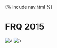 {% include nav.html %}

# FRQ 2015

![a](https://cdn.discordapp.com/attachments/784471780395188227/966921830617210910/PXL_20220422_044117904.MP.jpg)
![b](https://cdn.discordapp.com/attachments/784471780395188227/966921838125019156/PXL_20220422_044124175.MP.jpg)
